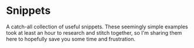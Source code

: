 # Snippets

A catch-all collection of useful snippets. These seemingly simple examples took at least an hour to research and stitch together, so I'm sharing them here to hopefully save you some time and frustration.
